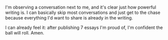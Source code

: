 I'm observing a conversation next to me, and it's clear just how powerful writing is. I can basically skip most conversations and just get to the chase because everything I'd want to share is already in the writing.

I can already feel it: after publishing 7 essays I'm proud of, I'm confident the ball will roll. Amen.